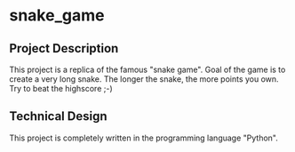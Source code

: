 # snake_game

## Project Description
This project is a replica of the famous "snake game". Goal of the game is to create a very long snake. The longer the snake, the more points you own. Try to beat the highscore ;-)

## Technical Design
This project is completely written in the programming language "Python".
